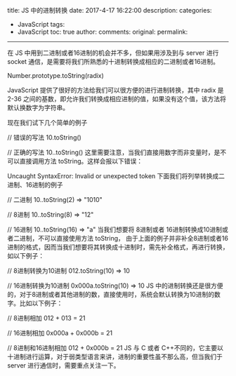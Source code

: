 title: JS 中的进制转换
date: 2017-4-17 16:22:00
description:
categories:
- JavaScript
tags:
- JavaScript
toc: true
author:
comments:
original:
permalink:
---
在 JS 中用到二进制或者16进制的机会并不多，但如果用涉及到与 server 进行 socket 通信，是需要将我们所熟悉的十进制转换成相应的二进制或者16进制。

<!-- more -->



Number.prototype.toString(radix)

JavaScript 提供了很好的方法给我们可以很方便的进行进制转换，其中 radix 是 2-36 之间的基数，即允许我们转换成相应进制的值，如果没有这个值，该方法将默认换数字为字符串。

现在我们试下几个简单的例子

// 错误的写法
10.toString()

// 正确的写法
10..toString()
这里需要注意，当我们直接用数字而非变量时，是不可以直接调用方法 toString。这样会报以下错误：

Uncaught SyntaxError: Invalid or unexpected token
下面我们将列举转换成二进制、16进制的例子

// 二进制
10..toString(2)     => "1010"

// 8进制
10..toString(8)     => "12"

// 16进制
10..toString(16)    => "a"
当我们想要将 8进制或者 16进制转换成10进制或者二进制，不可以直接使用方法 toString，
由于上面的例子并非补全8进制或者16进制的格式，因而当我们想要将其转换成十进制时，需先补全格式，再进行转换，如以下例子：

// 8进制转换为10进制
012.toString(10)     => 10

// 16进制转换为10进制
0x000a.toString(10)  => 10
JS 中的进制转换还是很方便的，对于8进制或者其他进制的数，直接使用时，系统会默认转换为10进制的数字。比如以下例子：

// 8进制相加
012 + 013 = 21

// 16进制相加
0x000a + 0x000b = 21

// 8进制和16进制相加
012 + 0x000b = 21
JS 与 C 或者 C++不同的，它主要以十进制进行运算，对于弱类型语言来讲，进制的重要性虽不那么高，但当我们于 server 进行通信时，需要重点关注一下。